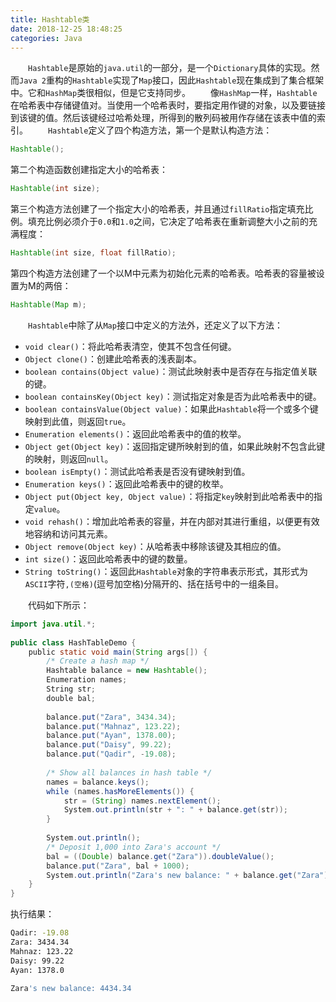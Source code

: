 ```yaml
---
title: Hashtable类
date: 2018-12-25 18:48:25
categories: Java
---
```

&emsp;&emsp;`Hashtable`是原始的`java.util`的一部分，是一个`Dictionary`具体的实现。然而`Java 2`重构的`Hashtable`实现了`Map`接口，因此`Hashtable`现在集成到了集合框架中。它和`HashMap`类很相似，但是它支持同步。
&emsp;&emsp;像`HashMap`一样，`Hashtable`在哈希表中存储键值对。当使用一个哈希表时，要指定用作键的对象，以及要链接到该键的值。然后该键经过哈希处理，所得到的散列码被用作存储在该表中值的索引。
&emsp;&emsp;`Hashtable`定义了四个构造方法，第一个是默认构造方法：

``` java
Hashtable();
```

第二个构造函数创建指定大小的哈希表：

``` java
Hashtable(int size);
```

第三个构造方法创建了一个指定大小的哈希表，并且通过`fillRatio`指定填充比例。填充比例必须介于`0.0`和`1.0`之间，它决定了哈希表在重新调整大小之前的充满程度：

``` java
Hashtable(int size, float fillRatio);
```

第四个构造方法创建了一个以M中元素为初始化元素的哈希表。哈希表的容量被设置为M的两倍：

``` java
Hashtable(Map m);
```

&emsp;&emsp;`Hashtable`中除了从`Map`接口中定义的方法外，还定义了以下方法：

- `void clear()`：将此哈希表清空，使其不包含任何键。
- `Object clone()`：创建此哈希表的浅表副本。
- `boolean contains(Object value)`：测试此映射表中是否存在与指定值关联的键。
- `boolean containsKey(Object key)`：测试指定对象是否为此哈希表中的键。
- `boolean containsValue(Object value)`：如果此`Hashtable`将一个或多个键映射到此值，则返回`true`。
- `Enumeration elements()`：返回此哈希表中的值的枚举。
- `Object get(Object key)`：返回指定键所映射到的值，如果此映射不包含此键的映射，则返回`null`。
- `boolean isEmpty()`：测试此哈希表是否没有键映射到值。
- `Enumeration keys()`：返回此哈希表中的键的枚举。
- `Object put(Object key, Object value)`：将指定`key`映射到此哈希表中的指定`value`。
- `void rehash()`：增加此哈希表的容量，并在内部对其进行重组，以便更有效地容纳和访问其元素。
- `Object remove(Object key)`：从哈希表中移除该键及其相应的值。
- `int size()`：返回此哈希表中的键的数量。
- `String toString()`：返回此`Hashtable`对象的字符串表示形式，其形式为`ASCII`字符`,(空格)`(逗号加空格)分隔开的、括在括号中的一组条目。

&emsp;&emsp;代码如下所示：

``` java
import java.util.*;
​
public class HashTableDemo {
    public static void main(String args[]) {
        /* Create a hash map */
        Hashtable balance = new Hashtable();
        Enumeration names;
        String str;
        double bal;
​
        balance.put("Zara", 3434.34);
        balance.put("Mahnaz", 123.22);
        balance.put("Ayan", 1378.00);
        balance.put("Daisy", 99.22);
        balance.put("Qadir", -19.08);
​
        /* Show all balances in hash table */
        names = balance.keys();
        while (names.hasMoreElements()) {
            str = (String) names.nextElement();
            System.out.println(str + ": " + balance.get(str));
        }
​
        System.out.println();
        /* Deposit 1,000 into Zara's account */
        bal = ((Double) balance.get("Zara")).doubleValue();
        balance.put("Zara", bal + 1000);
        System.out.println("Zara's new balance: " + balance.get("Zara"));
    }
}
```

执行结果：

``` bash
Qadir: -19.08
Zara: 3434.34
Mahnaz: 123.22
Daisy: 99.22
Ayan: 1378.0
​
Zara's new balance: 4434.34
```